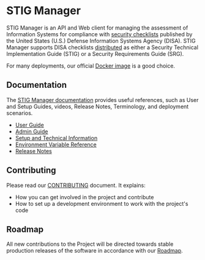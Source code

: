 # STIG Manager

STIG Manager is an API and Web client for managing the assessment of Information Systems for compliance with [security checklists](https://public.cyber.mil/stigs/) published by the United States (U.S.) Defense Information Systems Agency (DISA). STIG Manager supports DISA checklists [distributed](https://public.cyber.mil/stigs/downloads/) as either a Security Technical Implementation Guide (STIG) or a Security Requirements Guide (SRG).

For many deployments, our official [Docker image](https://hub.docker.com/r/nuwcdivnpt/stig-manager) is a good choice.

## Documentation

The [STIG Manager documentation](https://nuwcdivnpt.github.io/stig-manager) provides useful references, such as User and Setup Guides, videos, Release Notes, Terminology,  and deployment scenarios.
* [User Guide](https://nuwcdivnpt.github.io/stig-manager/#/Quickstart_Guide)
* [Admin Guide](https://nuwcdivnpt.github.io/stig-manager/#/Admin_Guide)
* [Setup and Technical Information](https://nuwcdivnpt.github.io/stig-manager/#/Technical_Info)
* [Environment Variable Reference](https://nuwcdivnpt.github.io/stig-manager/#/Environment_Variables)
* [Release Notes](https://nuwcdivnpt.github.io/stig-manager/#/Release_Notes)



## Contributing

Please read our [CONTRIBUTING](CONTRIBUTING.md) document. It explains:
- How you can get involved in the project and contribute
- How to set up a development environment to work with the project's code 

## Roadmap

All new contributions to the Project will be directed towards stable production releases of the software in accordance with our [Roadmap](docs/roadmap.md).
